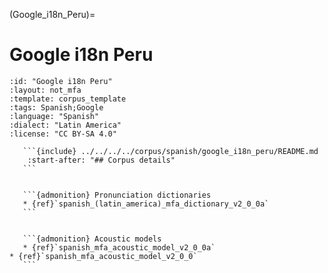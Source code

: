 
(Google_i18n_Peru)=
# Google i18n Peru

``````{corpus} Google i18n Peru
:id: "Google i18n Peru"
:layout: not_mfa
:template: corpus_template
:tags: Spanish;Google
:language: "Spanish"
:dialect: "Latin America"
:license: "CC BY-SA 4.0"

   ```{include} ../../../../corpus/spanish/google_i18n_peru/README.md
    :start-after: "## Corpus details"
   ```


   ```{admonition} Pronunciation dictionaries
   * {ref}`spanish_(latin_america)_mfa_dictionary_v2_0_0a`
   ```


   ```{admonition} Acoustic models
   * {ref}`spanish_mfa_acoustic_model_v2_0_0a`
* {ref}`spanish_mfa_acoustic_model_v2_0_0`
   ```
``````
